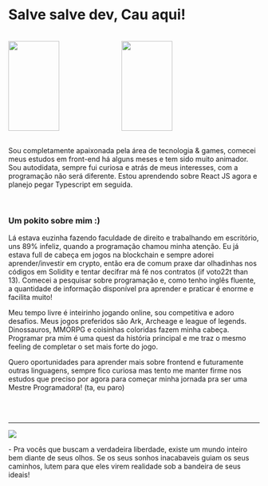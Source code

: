# Salve salve dev, Cau aqui!

<br>

<div style="display: flex">  
  <img height="180em" width="45%" src="https://github-readme-stats.vercel.app/api?username=Caumaria&show_icons=true&theme=great-gatsby&include_all_commits=true&count_private=true"/>
  <img height="180em" width="45%" src="https://github-readme-stats.vercel.app/api/top-langs/?username=Caumaria&layout=compact&langs_count=16&theme=great-gatsby"/>
</div>

<br>
<div>
  <p> Sou completamente apaixonada pela área de tecnologia & games, comecei meus estudos em front-end há alguns meses e tem sido muito animador. 
  Sou autodidata, sempre fui curiosa e atrás de meus interesses, com a programação não será diferente. 
  Estou aprendendo sobre React JS agora e planejo pegar Typescript em seguida.</p>
  <br>
  <h3>Um pokito sobre mim :)</h3>
  <p>Lá estava euzinha fazendo faculdade de direito e trabalhando em escritório, uns 89% infeliz, quando a programação chamou minha atenção. Eu já estava full de 			cabeça em jogos na blockchain e sempre adorei aprender/investir em crypto, então era de comum praxe dar olhadinhas nos códigos em Solidity e tentar decifrar má fé nos contratos (if voto22t than 13). Comecei a pesquisar sobre programação e, como tenho inglês fluente, a quantidade de informação disponível pra aprender e praticar é enorme e facilita muito!</p>
  <p>Meu tempo livre é inteirinho jogando online, sou competitiva e adoro desafios. Meus jogos preferidos são Ark, Archeage e league of legends. Dinossauros, MMORPG e coisinhas coloridas fazem minha cabeça. Programar pra mim é uma quest da história principal e me traz o mesmo feeling de completar o set mais forte do jogo.</p>
  <p>Quero oportunidades para aprender mais sobre frontend e futuramente outras linguagens, sempre fico curiosa mas tento me manter firme nos estudos que preciso por agora para começar minha jornada pra ser uma Mestre Programadora! (ta, eu paro)</p>
</div>
<br>
<br>
<hr>

<img src="https://media.tenor.com/RPsECevq3AIAAAAd/one-piece-we-are.gif" />
<p>- Pra vocês que buscam a verdadeira liberdade, existe um mundo inteiro bem diante de seus olhos. Se os seus sonhos inacabaveis guiam os seus caminhos, lutem para que eles virem realidade sob a bandeira de seus ideais!</p>


